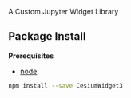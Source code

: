 A Custom Jupyter Widget Library

Package Install
---------------

**Prerequisites**
- [node](http://nodejs.org/)

```bash
npm install --save CesiumWidget3
```

